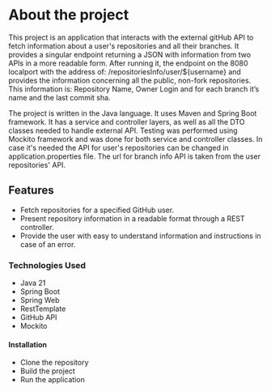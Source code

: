 # About the project

This project is an application that interacts with the external gitHub API to fetch information about a user's repositories and all their branches. It provides a singular endpoint returning a JSON with information from two APIs in a more readable form.
After running it, the endpoint on the 8080 localport with the address of: /repositoriesInfo/user/${username} and provides the information concerning all the public, non-fork repositories. 
This information is: Repository Name, Owner Login and for each branch it’s name and the last commit sha.

The project is written in the Java language. It uses Maven and Spring Boot framework. It has a service and controller layers, as well as all the DTO classes needed to handle external API. Testing was performed using Mockito framework and
was done for both service and controller classes. In case it's needed the API for user's repositories can be changed in application.properties file. The url for branch info API is taken from the user repositories' API.

## Features

- Fetch repositories for a specified GitHub user.
- Present repository information in a readable format through a REST controller.
- Provide the user with easy to understand information and instructions in case of an error.

### Technologies Used
- Java 21
- Spring Boot
- Spring Web
- RestTemplate
- GitHub API
- Mockito

#### Installation
- Clone the repository
- Build the project
- Run the application
